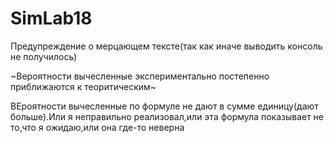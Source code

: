 # SimLab18

Предупреждение о мерцающем тексте(так как иначе выводить консоль не получилось)

~Вероятности вычесленные экспериментально постепенно приближаются к теоритическим~

ВЕроятности вычесленные по формуле не дают в сумме единицу(дают больше).Или я неправильно реализовал,или эта формула показывает не то,что я ожидаю,или она где-то неверна
